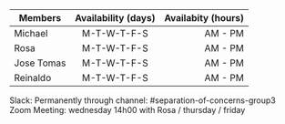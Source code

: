 |   Members  |      Availability (days)      |  Availabity (hours)  |
|------------|:-----------------------------:|---------------------:|
| Michael    |           M-T-W-T-F-S         |        AM - PM       |
| Rosa       |           M-T-W-T-F-S         |        AM - PM       |
| Jose Tomas |           M-T-W-T-F-S         |        AM - PM       |
| Reinaldo   |           M-T-W-T-F-S         |        AM - PM       | I


Slack:  Permanently through channel: #separation-of-concerns-group3
Zoom Meeting: wednesday 14h00 with Rosa / thursday / friday
